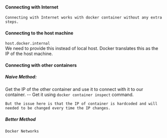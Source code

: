 #### Connecting with Internet

    Connecting with Internet works with docker container without any extra steps.


#### Connecting to the host machine

`host.docker.internal` <br>
We need to provide this instead of local host. Docker translates this as the IP of the host machine.


#### Connecting with other containers

##### Naive Method:
Get the IP of the other container and use it to connect with it to our container. -- Get it using `docker container inspect` command.

    But the issue here is that the IP of container is hardcoded and will needed to be changed every time the IP changes.

##### Better Method

    Docker Networks